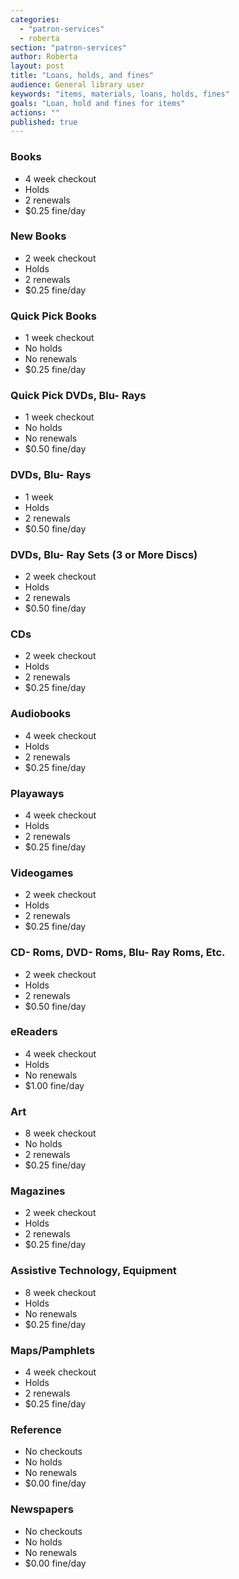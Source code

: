 ```yaml
---
categories: 
  - "patron-services"
  - roberta
section: "patron-services"
author: Roberta
layout: post
title: "Loans, holds, and fines"
audience: General library user
keywords: "items, materials, loans, holds, fines"
goals: "Loan, hold and fines for items"
actions: ""
published: true
---
```



### Books

-  4 week checkout
-  Holds
-  2 renewals
-  $0.25 fine/day

### New Books

- 2 week checkout
- Holds
- 2 renewals
- $0.25 fine/day

### Quick Pick Books

- 1 week checkout
- No holds
- No renewals
- $0.25 fine/day

### Quick Pick DVDs, Blu- Rays

- 1 week checkout
- No holds
- No renewals
- $0.50 fine/day

### DVDs, Blu- Rays

- 1 week
- Holds
- 2 renewals
- $0.50 fine/day

### DVDs, Blu- Ray Sets (3 or More Discs)

- 2 week checkout
- Holds
- 2 renewals
- $0.50 fine/day

### CDs

- 2 week checkout
- Holds
- 2 renewals
- $0.25 fine/day

### Audiobooks
- 4 week checkout
- Holds
- 2 renewals
- $0.25 fine/day

### Playaways
- 4 week checkout
- Holds
- 2 renewals
- $0.25 fine/day

### Videogames

- 2 week checkout
- Holds
- 2 renewals
- $0.25 fine/day

### CD- Roms, DVD- Roms, Blu- Ray Roms, Etc.

- 2 week checkout
- Holds
- 2 renewals
- $0.50 fine/day

### eReaders

- 4 week checkout
- Holds
- No renewals
- $1.00 fine/day

### Art

- 8 week checkout
- No holds
- 2 renewals
- $0.25 fine/day

### Magazines

- 2 week checkout
- Holds
- 2 renewals
- $0.25 fine/day

### Assistive Technology, Equipment

- 8 week checkout
- Holds
- No renewals
- $0.25 fine/day

### Maps/Pamphlets

- 4 week checkout
- Holds
- 2 renewals
- $0.25 fine/day

### Reference

- No checkouts
- No holds
- No renewals
- $0.00 fine/day

### Newspapers

- No checkouts
- No holds
- No renewals
- $0.00 fine/day